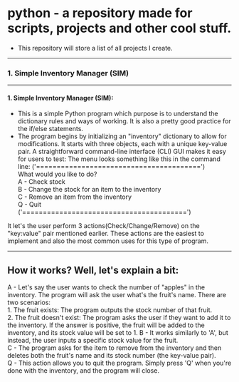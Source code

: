 # python - a repository made for scripts, projects and other cool stuff.
-  This repository will store a list of all projects I create.
--- 
### 1. Simple Inventory Manager (SIM)
---

#### 1. Simple Inventory Manager (SIM):
- This is a simple Python program which purpose is to understand the dictionary rules and ways of working. It is also a pretty good practice for the if/else statements.
- The program begins by initializing an "inventory" dictionary to allow for modifications. It starts with three objects, each with a unique key-value pair.
    A straightforward command-line interface (CLI) GUI makes it easy for users to test:
    The menu looks something like this in the command line:
('========================================')<br/>
What would you like to do?<br/>
A - Check stock<br/>
B - Change the stock for an item to the inventory<br/>
C - Remove an item from the inventory<br/>
Q - Quit<br/>
('========================================')

It let's the user perform 3 actions(Check/Change/Remove) on the "key:value" pair mentioned earlier. These actions are the easiest to implement and also the most common uses for this type of program.

---
How it works? Well, let's explain a bit:
---
 A - Let's say the user wants to check the number of "apples" in the inventory. The program will ask the user what's the fruit's name. There are two scenarios:<br/>
    1. The fruit exists: The program outputs the stock number of that fruit.<br/>
    2. The fruit doesn't exist: The program asks the user if they want to add it to the inventory. If the answer is positive, the fruit will be added to the inventory, and its stock value will be set to 1.
 B - It works similarly to 'A', but instead, the user inputs a specific stock value for the fruit.<br/>
 C - The program asks for the item to remove from the inventory and then deletes both the fruit's name and its stock number (the key-value pair).<br/>
 Q - This action allows you to quit the program. Simply press 'Q' when you're done with the inventory, and the program will close.<br/>
